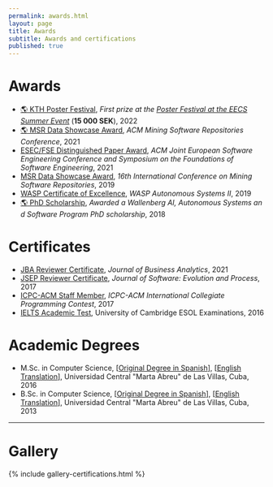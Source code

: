 ```yaml
---
permalink: awards.html
layout: page
title: Awards
subtitle: Awards and certifications
published: true
---
```


<!-- Carbon ads -->
<div class="cesarcarbon">
   <script async type="text/javascript" src="//cdn.carbonads.com/carbon.js?serve=CESI52JM&placement=wwwcesarsotovaleronet" id="_carbonads_js"></script>
</div>

# Awards

- [:earth_americas: KTH Poster Festival](../files/certificates/education-impact-travel-grant.JPG), _First prize at the [Poster Festival at the EECS Summer Event](https://intra.kth.se/en/eecs/aktuellt-pa-eecs/nyheter/400-happy-colleagues-joined-the-eecs-summer-event-1.1176797)_ (**15 000 SEK**), 2022
- [:earth_americas: MSR Data Showcase Award](https://twitter.com/msrconf/status/1392991382428688391), _ACM Mining Software Repositories Conference_, 2021
- [ESEC/FSE Distinguished Paper Award](../files/certificates/FSE_Distinguished_Paper_Award_2021.pdf), _ACM Joint European Software Engineering Conference and Symposium on the Foundations of Software Engineering_, 2021
- [MSR Data Showcase Award](../files/certificates/MSR_Data_Showcase_Award_2019.pdf), _16th International Conference on Mining Software Repositories_, 2019
- [WASP Certificate of Excellence](../files/certificates/WASP_award.pdf), _WASP Autonomous Systems II_, 2019
- [:earth_americas: PhD Scholarship](https://wasp-sweden.org/), _Awarded a Wallenberg AI, Autonomous Systems an d Software Program PhD scholarship_, 2018

# Certificates

- [JBA Reviewer Certificate](../files/certificates/2021_JBA_Reviewer_Certificate.pdf), _Journal of Business Analytics_, 2021
- [JSEP Reviewer Certificate](../files/certificates/SMR_Certificate.pdf), _Journal of Software: Evolution and Process_, 2017
- [ICPC-ACM Staff Member](../files/certificates/2017_CertificateStaff_Caribbean_Finals_419972.pdf), _ICPC-ACM International Collegiate Programming Contest_, 2017
- [IELTS Academic Test](../files/certificates/IELTS_Test_Report_Form.pdf), University of Cambridge ESOL Examinations, 2016

# Academic Degrees

- M.Sc. in Computer Science,  [[Original Degree in Spanish]()], [[English Translation](../files/certificates/MSc_Degree_(certified)_eng.pdf)], Universidad Central "Marta Abreu" de Las Villas, Cuba, 2016
- B.Sc. in Computer Science, [[Original Degree in Spanish](../files/certificates/BSc_Degree_Original.pdf)], [[English Translation](../files/certificates/BSc_Degree_(certified)_eng.pdf)], Universidad Central "Marta Abreu" de Las Villas, Cuba, 2013


--- 

# Gallery

{% include gallery-certifications.html %}